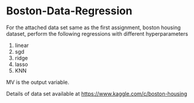 # Boston-Data-Regression
For the attached data set same as the first assignment, boston housing dataset, perform the following regressions with different hyperparameters
1. linear
2. sgd
3. ridge
4. lasso
5. KNN

MV is the output variable.

Details of data set available at https://www.kaggle.com/c/boston-housing
